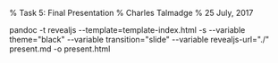 % Task 5: Final Presentation 
% Charles Talmadge
% 25 July, 2017

pandoc -t revealjs --template=template-index.html -s --variable theme="black" --variable transition="slide" --variable revealjs-url="./" present.md -o present.html

